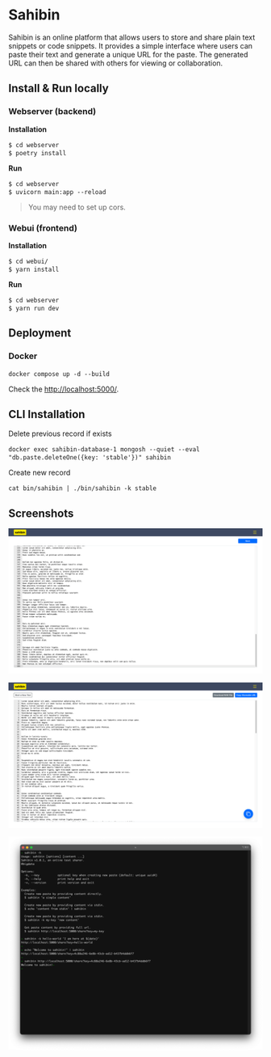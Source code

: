 # Sahibin

Sahibin is an online platform that allows users to store and share plain text snippets or code snippets. It provides a
simple interface where users can paste their text and generate a unique URL for the paste. The generated URL can then be
shared with others for viewing or collaboration.

## Install & Run locally

### Webserver (backend)

**Installation**

```shell
$ cd webserver
$ poetry install
```

**Run**

```shell
$ cd webserver
$ uvicorn main:app --reload
```

> You may need to set up cors.

### Webui (frontend)

**Installation**

```shell
$ cd webui/
$ yarn install
```

**Run**

```shell
$ cd webserver
$ yarn run dev
```

## Deployment

### Docker

```shell
docker compose up -d --build
```

Check the [http://localhost:5000/](http://localhost:5000/).

## CLI Installation

Delete previous record if exists

```shell
docker exec sahibin-database-1 mongosh --quiet --eval "db.paste.deleteOne({key: 'stable'})" sahibin
```

Create new record

```shell
cat bin/sahibin | ./bin/sahibin -k stable
```

## Screenshots

![img1.png](./assets/img1.png)

![img2.png](./assets/img2.png)

![img3.png](./assets/img3.png)
